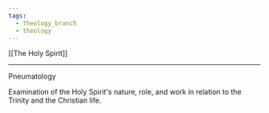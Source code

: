 ```yaml
---
tags:
  - theology_branch
  - theology
---
```


[[The Holy Spirit]] <br>

---

Pneumatology

Examination of the Holy Spirit's nature, role, and work in relation to the Trinity and the Christian life.